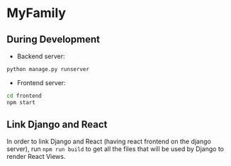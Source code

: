 # MyFamily

## During Development

- Backend server:

```bash
python manage.py runserver
```

- Frontend server:

```bash
cd frontend
npm start
```

## Link Django and React

In order to link Django and React (having react frontend on the django server), run `npm run build` to get all the files that will be used by Django to render React Views.
